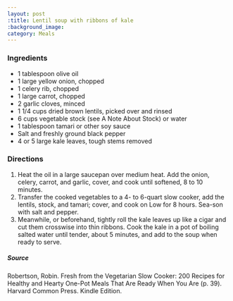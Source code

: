 ```yaml
---
layout: post
:title: Lentil soup with ribbons of kale
:background_image:
category: Meals
---
```

### Ingredients
- 1 tablespoon olive oil
- 1 large yellow onion, chopped
- 1 celery rib, chopped
- 1 large carrot, chopped
- 2 garlic cloves, minced
- 1 1/4 cups dried brown lentils, picked over and rinsed
- 6 cups vegetable stock (see A Note About Stock) or water
- 1 tablespoon tamari or other soy sauce
- Salt and freshly ground black pepper
- 4 or 5 large kale leaves, tough stems removed

### Directions
1. Heat the oil in a large saucepan over medium heat. Add the onion, celery, carrot, and garlic, cover, and cook until softened, 8 to 10 minutes.
2. Transfer the cooked vegetables to a 4- to 6-quart slow cooker, add the lentils, stock, and tamari; cover, and cook on Low for 8 hours. Sea-son with salt and pepper.
3. Meanwhile, or beforehand, tightly roll the kale leaves up like a cigar and cut them crosswise into thin ribbons. Cook the kale in a pot of boiling salted water until tender, about 5 minutes, and add to the soup when ready to serve.

##### Source
Robertson, Robin. Fresh from the Vegetarian Slow Cooker: 200 Recipes for Healthy and Hearty One-Pot Meals That Are Ready When You Are (p. 39). Harvard Common Press. Kindle Edition.
